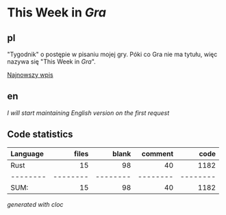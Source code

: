 # This Week in *Gra*
## pl
"Tygodnik" o postępie w pisaniu mojej gry.
Póki co Gra nie ma tytułu, więc nazywa się "This Week in *Gra*".

[Najnowszy wpis](2025-06-01_14.md)



## en
*I will start maintaining English version on the first request*

## Code statistics
Language|files|blank|comment|code
:-------|-------:|-------:|-------:|-------:
Rust|15|98|40|1182
--------|--------|--------|--------|--------
SUM:|15|98|40|1182

_generated with cloc_